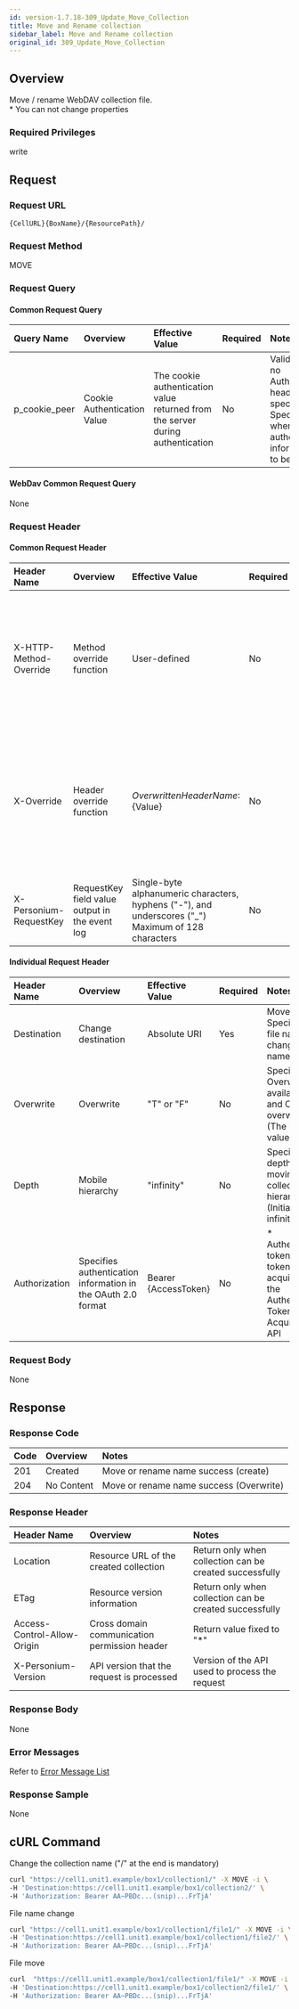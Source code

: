 ```yaml
---
id: version-1.7.18-309_Update_Move_Collection
title: Move and Rename collection
sidebar_label: Move and Rename collection
original_id: 309_Update_Move_Collection
---
```


## Overview

Move / rename WebDAV collection file.  
\* You can not change properties

### Required Privileges

write

## Request

### Request URL

```
{CellURL}{BoxName}/{ResourcePath}/
```

### Request Method

MOVE

### Request Query

#### Common Request Query

|Query Name|Overview|Effective Value|Required|Notes|
|:--|:--|:--|:--|:--|
|p_cookie_peer|Cookie Authentication Value|The cookie authentication value returned from the server during authentication|No|Valid only if no Authorization header specified<br>Specify this when cookie authentication information is to be used|

#### WebDav Common Request Query

None

### Request Header

#### Common Request Header

|Header Name|Overview|Effective Value|Required|Notes|
|:--|:--|:--|:--|:--|
|X-HTTP-Method-Override|Method override function|User-defined|No|Specifying this value in a request with the POST method indicates that the specified value is used as the method|
|X-Override|Header override function|${OverwrittenHeaderName}:${Value}|No|The normal HTTP header value is overwritten. Specify multiple X-Override headers for the overwriting of multiple headers|
|X-Personium-RequestKey|RequestKey field value output in the event log|Single-byte alphanumeric characters, hyphens ("-"), and underscores ("_")<br>Maximum of 128 characters|No|PCS-${32 character string with UUID} by default|

#### Individual Request Header

|Header Name|Overview|Effective Value|Required|Notes|
|:--|:--|:--|:--|:--|
|Destination|Change destination|Absolute URI|Yes|Move / Specify the file name to change the name.|
|Overwrite|Overwrite|"T" or "F"|No|Specify Overwrite available("T") and Can not overwrite("F").(The initial value is "F")|
|Depth|Mobile hierarchy|"infinity"|No|Specify the depth of the moving collection hierarchy. (Initial value is infinite)|
|Authorization|Specifies authentication information in the OAuth 2.0 format|Bearer {AccessToken}|No|* Authentication tokens are the tokens acquired using the Authentication Token Acquisition API|

### Request Body

None


## Response

### Response Code

|Code|Overview|Notes|
|:--|:--|:--|
|201|Created|Move or rename name success (create)|
|204|No Content|Move or rename name success (Overwrite)|

### Response Header

|Header Name|Overview|Notes|
|:--|:--|:--|
|Location|Resource URL of the created collection|Return only when collection can be created successfully|
|ETag|Resource version information|Return only when collection can be created successfully|
|Access-Control-Allow-Origin|Cross domain communication permission header|Return value fixed to "*"|
|X-Personium-Version|API version that the request is processed|Version of the API used to process the request|

### Response Body

None

### Error Messages

Refer to [Error Message List](004_Error_Messages.md)

### Response Sample

None

## cURL Command

Change the collection name ("/" at the end is mandatory)

```sh
curl "https://cell1.unit1.example/box1/collection1/" -X MOVE -i \
-H 'Destination:https://cell1.unit1.example/box1/collection2/' \
-H 'Authorization: Bearer AA~PBDc...(snip)...FrTjA'
```

File name change

```sh
curl "https://cell1.unit1.example/box1/collection1/file1/" -X MOVE -i \
-H 'Destination:https://cell1.unit1.example/box1/collection1/file2/' \
-H 'Authorization: Bearer AA~PBDc...(snip)...FrTjA'
```

File move

```sh
curl  "https://cell1.unit1.example/box1/collection1/file1/" -X MOVE -i \
-H 'Destination:https://cell1.unit1.example/box1/collection2/file1/' \
-H 'Authorization: Bearer AA~PBDc...(snip)...FrTjA'
```


